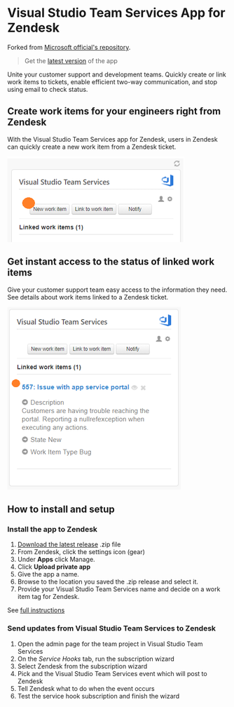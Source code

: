 # Visual Studio Team Services App for Zendesk

<!-- ![master build](https://mseng.visualstudio.com/_apis/public/build/definitions/b924d696-3eae-4116-8443-9a18392d8544/6993/badge) -->

Forked from [Microsoft official's repository](https://github.com/microsoft/vsts-zendesk-app).

> Get the [latest version](https://github.com/AlsidOfficial/vsts-zendesk-app/releases) of the app

Unite your customer support and development teams. Quickly create or link work items to tickets, enable efficient two-way communication, and stop using email to check status.

## Create work items for your engineers right from Zendesk

With the Visual Studio Team Services app for Zendesk, users in Zendesk can quickly create a new work item from a Zendesk ticket.

![img](images/zendesk-screen1.png)

## Get instant access to the status of linked work items

Give your customer support team easy access to the information they need. See details about work items linked to a Zendesk ticket.

![img](images/zendesk-linked.png)

## How to install and setup

### Install the app to Zendesk

1. [Download the latest release](https://github.com/AlsidOfficial/vsts-zendesk-app/releases) .zip file
1. From Zendesk, click the settings icon (gear)
1. Under **Apps** click Manage.
1. Click **Upload private app**
1. Give the app a name.
1. Browse to the location you saved the .zip release and select it.
1. Provide your Visual Studio Team Services name and decide on a work item tag for Zendesk.

See [full instructions](https://www.visualstudio.com/docs/marketplace/integrate/service-hooks/services/zendesk)

### Send updates from Visual Studio Team Services to Zendesk

1. Open the admin page for the team project in Visual Studio Team Services
2. On the *Service Hooks* tab, run the subscription wizard
3. Select Zendesk from the subscription wizard
4. Pick and the Visual Studio Team Services event which will post to Zendesk
5. Tell Zendesk what to do when the event occurs
6. Test the service hook subscription and finish the wizard
